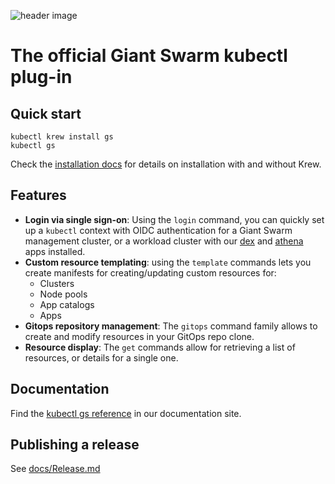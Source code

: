 ![header image](https://user-images.githubusercontent.com/273727/136764760-3c28515d-eb65-4e27-9503-1375dcbf49f0.png)

# The official Giant Swarm kubectl plug-in

## Quick start

```nohighlight
kubectl krew install gs
kubectl gs
```

Check the [installation docs](https://docs.giantswarm.io/vintage/use-the-api/kubectl-gs/installation/) for details on installation with and without Krew.

## Features

- **Login via single sign-on**: Using the `login` command, you can quickly set up a `kubectl` context with OIDC authentication for a Giant Swarm management cluster, or a workload cluster with our [dex](https://github.com/giantswarm/dex-app) and [athena](https://github.com/giantswarm/athena) apps installed.
- **Custom resource templating**: using the `template` commands lets you create manifests for
  creating/updating custom resources for:
  - Clusters
  - Node pools
  - App catalogs
  - Apps
- **Gitops repository management**: The `gitops` command family allows to create and modify resources in your GitOps repo clone.
- **Resource display**: The `get` commands allow for retrieving a list of resources, or details for a single one.

## Documentation

Find the [kubectl gs reference](https://docs.giantswarm.io/use-the-api/kubectl-gs/) in our documentation site.

## Publishing a release

See [docs/Release.md](https://github.com/giantswarm/kubectl-gs/blob/master/docs/Release.md)
